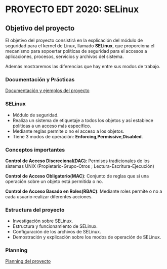 # PROYECTO EDT 2020: SELinux

## Objetivo del proyecto

El objetivo del proyecto consistirá en la explicación del módulo de seguridad para el kernel de Linux, llamado **SELinux**, que proporciona el mecanismo para sopoertar políticas de seguridad para el accesos a aplicaciones, procesos, servicios y archivos del sistema. 

Además mostraremos las diferencias que hay entre sus modos de trabajo.

### Documentación y Prácticas

[Documentación y ejemplos del proyecto](./documentacion/README.md)

### SELinux

+ Módulo de seguridad.
+ Realiza un sistema de etiquetaje a todos los objetos y así establece políticas a un acceso más específico.
+ Mediante reglas permite o no el acceso a los objetos.
+ Tiene 3 modos de operación: **Enforcing**,**Permissive**,**Disabled**.

### Conceptos importantes

**Control de Acceso Discrecional(DAC)**: Permisos tradicionales de los sistemas UNIX (Propietario-Grupo-Otros ; Lectura-Escritura-Ejecución)

**Control de Acceso Obligatorio(MAC)**: Conjunto de reglas que si una operación sobre un objeto está permitida o no.

**Control de Acceso Basado en Roles(RBAC)**: Mediante roles permite o no a cada usuario realizar diferentes acciones.

### Estructura del proyecto

+ Investigación sobre SELinux.
+ Estructura y funcionamiento de SELinux.
+ Configuración de los archivos de SELinux.
+ Demostración y explicación sobre los modos de operación de SELinux.

### Planning

[Planning del proyecto](./planificacion/horarios.md)








